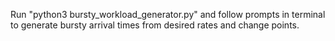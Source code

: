 Run "python3 bursty_workload_generator.py" and follow prompts in terminal to generate bursty arrival times from desired rates and change points.
